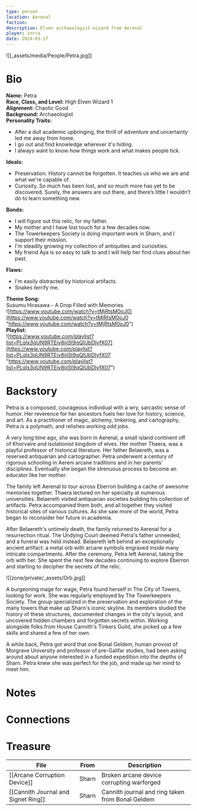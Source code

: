 ```yaml
---
type: person
location: Aerenal
faction: 
description: Elven archaeologist wizard from Aerenal
player: zorra
date: 2024-03-17
---
```

![[_assets/media/People/Petra.jpg]]
# Bio
**Name:** Petra <br />
**Race, Class, and Level:** High Elven Wizard 1 <br />
**Alignment:** Chaotic Good <br />
**Background:** Archaeologist <br />
**Personality Traits:**

- After a dull academic upbringing, the thrill of adventure and uncertainty led me away from home.
- I go out and find knowledge wherever it's hiding.
- I always want to know how things work and what makes people tick.

**Ideals:**

- Preservation. History cannot be forgotten. It teaches us who we are and what we're capable of.
- Curiosity. So much has been lost, and so much more has yet to be discovered. Surely, the answers are out there, and there’s little I wouldn’t do to learn something new.

**Bonds:**

- I will figure out this relic, for my father.
- My mother and I have lost touch for a few decades now.
- The Towerkeepers Society is doing important work in Sharn, and I support their mission.
- I'm steadily growing my collection of antiquities and curiosities.
- My friend Aya is so easy to talk to and I will help her find clues about her past.

**Flaws:**

- I'm easily distracted by historical artifacts.
- Snakes terrify me.

**Theme Song:**<br />
Susumu Hirasawa - A Drop Filled with Memories<br />
![https://www.youtube.com/watch?v=tMjRtsM0oJ0](https://www.youtube.com/watch?v=tMjRtsM0oJ0 "https://www.youtube.com/watch?v=tMjRtsM0oJ0") <br />
**Playlist:**<br />
![https://www.youtube.com/playlist?list=PLqIx3qUN9RTEiv8ijiSt9qQlUbDIyfX07](https://www.youtube.com/playlist?list=PLqIx3qUN9RTEiv8ijiSt9qQlUbDIyfX07 "https://www.youtube.com/playlist?list=PLqIx3qUN9RTEiv8ijiSt9qQlUbDIyfX07")
# Backstory

Petra is a composed, courageous individual with a wry, sarcastic sense of humor. Her reverence for her ancestors fuels her love for history, science, and art. As a practitioner of magic, alchemy, tinkering, and cartography, Petra is a polymath, and relishes working odd jobs. 

A very long time ago, she was born in Aerenal, a small island continent off of Khorvaire and isolationist kingdom of elves. Her mother Thaera, was a playful professor of historical literature. Her father Belaereth, was a reserved antiquarian and cartographer. Petra underwent a century of rigorous schooling in Aereni arcane traditions and in her parents' disciplines. Eventually she began the strenuous process to become an educator like her mother. 

The family left Aerenal to tour across Eberron building a cache of awesome memories together. Thaera lectured on her specialty at numerous universities. Belaereth visited antiquarian societies building his collection of artifacts. Petra accompanied them both, and all together they visited historical sites of various cultures. As she saw more of the world, Petra began to reconsider her future in academia.

After Belaereth's untimely death, the family returned to Aerenal for a resurrection ritual. The Undying Court deemed Petra's father unneeded, and a funeral was held instead. Belaereth left behind an exceptionally ancient artifact: a metal orb with arcane symbols engraved inside many intricate compartments. After the ceremony, Petra left Aerenal, taking the orb with her. She spent the next few decades continuing to explore Eberron and starting to decipher the secrets of the relic. 

![[zone/private/_assets/Orb.jpg]]

A burgeoning mage for wage, Petra found herself in The City of Towers, looking for work. She was regularly employed by The Towerkeepers Society. The group specialized in the preservation and exploration of the many towers that make up Sharn's iconic skyline. Its members studied the history of these structures, documented changes in the city's layout, and uncovered hidden chambers and forgotten secrets within. Working alongside folks from House Cannith's Tinkers Guild, she picked up a few skills and shared a few of her own. 

A while back, Petra got word that one Bonal Geldem, human provost of Morgrave University and professor of pre-Galifar studies, had been asking around about anyone interested in a funded expedition into the depths of Sharn. Petra knew she was perfect for the job, and made up her mind to meet him.
# Notes


# Connections

# Treasure
<!-- QueryToSerialize: TABLE location as "From", description as "Description" where owner = "Petra" -->
<!-- SerializedQuery: TABLE location as "From", description as "Description" where owner = "Petra" -->

| File                                                                             | From  | Description                                      |
| -------------------------------------------------------------------------------- | ----- | ------------------------------------------------ |
| [[Arcane Corruption Device]]               | Sharn | Broken arcane device corrupting warforged        |
| [[Cannith Journal and Signet Ring]] | Sharn | Cannith journal and ring taken from Bonal Geldem |
<!-- SerializedQuery END -->

